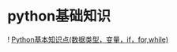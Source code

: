 # python基础知识  
! [Python基本知识点(数据类型，变量，if，for,while)](https://github.com/1263351411/xdd.github.io/edit/master/python基本知识/Python基本知识点(数据类型，变量，if，for%2Cwhile).md)
